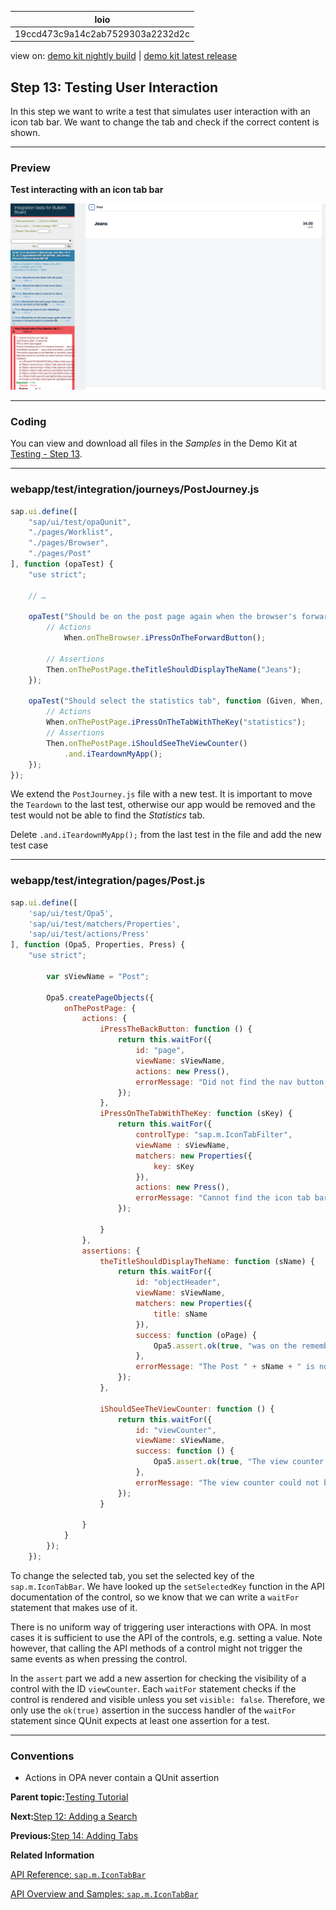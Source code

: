 <!-- loio19ccd473c9a14c2ab7529303a2232d2c -->

| loio |
| -----|
| 19ccd473c9a14c2ab7529303a2232d2c |

<div id="loio">

view on: [demo kit nightly build](https://sdk.openui5.org/nightly/#/topic/19ccd473c9a14c2ab7529303a2232d2c) | [demo kit latest release](https://sdk.openui5.org/topic/19ccd473c9a14c2ab7529303a2232d2c)</div>

## Step 13: Testing User Interaction

In this step we want to write a test that simulates user interaction with an icon tab bar. We want to change the tab and check if the correct content is shown.

***

### Preview

  
  
**Test interacting with an icon tab bar**

![](images/loioc76a7b50ffac42b29285d7f10fd605eb_LowRes.jpg "Test interacting with an icon tab bar")

***

### Coding

You can view and download all files in the *Samples* in the Demo Kit at [Testing - Step 13](https://sdk.openui5.org/entity/sap.m.tutorial.testing/sample/sap.m.tutorial.testing.13).

***

### webapp/test/integration/journeys/PostJourney.js

```js
sap.ui.define([
	"sap/ui/test/opaQunit",
	"./pages/Worklist",
	"./pages/Browser",
	"./pages/Post"
], function (opaTest) {
	"use strict";

	// …

	opaTest("Should be on the post page again when the browser's forward button is pressed", function (Given, When, Then) {
		// Actions
			When.onTheBrowser.iPressOnTheForwardButton();

		// Assertions
		Then.onThePostPage.theTitleShouldDisplayTheName("Jeans");
	});

	opaTest("Should select the statistics tab", function (Given, When, Then) {
		// Actions
		When.onThePostPage.iPressOnTheTabWithTheKey("statistics");
		// Assertions
		Then.onThePostPage.iShouldSeeTheViewCounter()
			.and.iTeardownMyApp();
	});
});
```

We extend the `PostJourney.js` file with a new test. It is important to move the `Teardown` to the last test, otherwise our app would be removed and the test would not be able to find the *Statistics* tab.

Delete `.and.iTeardownMyApp();` from the last test in the file and add the new test case

***

### webapp/test/integration/pages/Post.js

```js
sap.ui.define([
	'sap/ui/test/Opa5',
	'sap/ui/test/matchers/Properties',
	'sap/ui/test/actions/Press'
], function (Opa5, Properties, Press) {
	"use strict";
 
		var sViewName = "Post";
 
		Opa5.createPageObjects({
			onThePostPage: {
				actions: {
					iPressTheBackButton: function () {
						return this.waitFor({
							id: "page",
							viewName: sViewName,
							actions: new Press(),
							errorMessage: "Did not find the nav button on object page"
						});
					},
					iPressOnTheTabWithTheKey: function (sKey) {
						return this.waitFor({
							controlType: "sap.m.IconTabFilter",
							viewName : sViewName,
							matchers: new Properties({
								key: sKey
							}),
							actions: new Press(),
							errorMessage: "Cannot find the icon tab bar"
						});
 
					}
				},
				assertions: {
					theTitleShouldDisplayTheName: function (sName) {
						return this.waitFor({
							id: "objectHeader",
							viewName: sViewName,
							matchers: new Properties({
								title: sName
							}),
							success: function (oPage) {
								Opa5.assert.ok(true, "was on the remembered detail page");
							},
							errorMessage: "The Post " + sName + " is not shown"
						});
					},
 
					iShouldSeeTheViewCounter: function () {
						return this.waitFor({
							id: "viewCounter",
							viewName: sViewName,
							success: function () {
								Opa5.assert.ok(true, "The view counter was visible");
							},
							errorMessage: "The view counter could not be found"
						});
					}

				}
			}
		});
	});
```

To change the selected tab, you set the selected key of the `sap.m.IconTabBar`. We have looked up the `setSelectedKey` function in the API documentation of the control, so we know that we can write a `waitFor` statement that makes use of it.

There is no uniform way of triggering user interactions with OPA. In most cases it is sufficient to use the API of the controls, e.g. setting a value. Note however, that calling the API methods of a control might not trigger the same events as when pressing the control.

In the `assert` part we add a new assertion for checking the visibility of a control with the ID `viewCounter`. Each `waitFor` statement checks if the control is rendered and visible unless you set `visible: false`. Therefore, we only use the `ok(true)` assertion in the success handler of the `waitFor` statement since QUnit expects at least one assertion for a test.

***

### Conventions

-   Actions in OPA never contain a QUnit assertion


**Parent topic:**[Testing Tutorial](Testing_Tutorial_291c912.md "In this tutorial we will test application functionality with the testing tools that are delivered with OpenUI5. At different steps of this tutorial you will write tests using QUnit, OPA5, and the OData V2 mock server. Additionally, you will learn about testing strategies, Test Driven Development (TDD), and much more.")

**Next:**[Step 12: Adding a Search](Step_12_Adding_a_Search_0c270b4.md "We now add a search field to our bulletin board and define a filter that represents the search term. This is done similarly as in step 24 of the Walkthrough tutorial.")

**Previous:**[Step 14: Adding Tabs](Step_14_Adding_Tabs_6e9c6bd.md "We want to display statistics for posts, for example, how many times it was viewed. To achieve this, we implement an icon tab bar with an Info tab and a Statistics tab. The existing content should be placed on the Info tab and the view count on the Statistics tab.")

**Related Information**  


[API Reference: `sap.m.IconTabBar`](https://sdk.openui5.org/api/sap.m.IconTabBar)

[API Overview and Samples: `sap.m.IconTabBar` ](https://sdk.openui5.org/entity/sap.m.IconTabBar)

